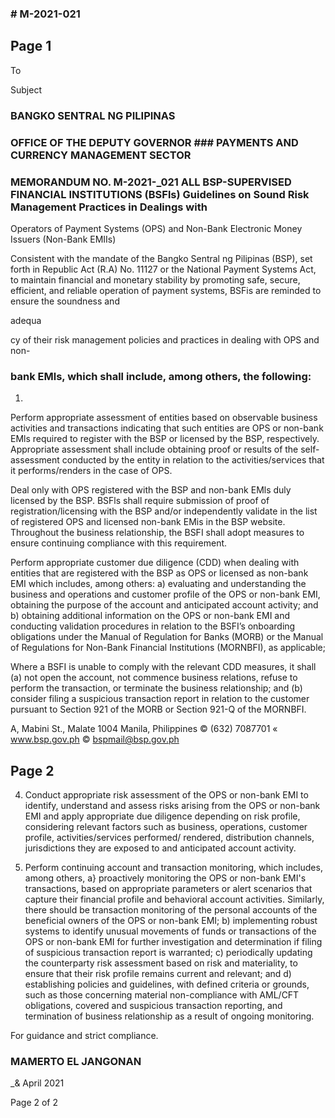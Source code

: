 ### # M-2021-021

## Page 1

To

Subject

### BANGKO SENTRAL NG PILIPINAS

### OFFICE OF THE DEPUTY GOVERNOR ### PAYMENTS AND CURRENCY MANAGEMENT SECTOR

### MEMORANDUM NO. M-2021-_021 ALL BSP-SUPERVISED FINANCIAL INSTITUTIONS (BSFls) Guidelines on Sound Risk Management Practices in Dealings with

Operators of Payment Systems (OPS) and Non-Bank Electronic Money Issuers (Non-Bank EMIIs)

Consistent with the mandate of the Bangko Sentral ng Pilipinas (BSP), set forth in Republic Act (R.A) No. 11127 or the National Payment Systems Act, to maintain financial and monetary stability by promoting safe, secure, efficient, and reliable operation of payment systems, BSFis are reminded to ensure the soundness and

adequa

cy of their risk management policies and practices in dealing with OPS and non-

### bank EMls, which shall include, among others, the following:

1.

Perform appropriate assessment of entities based on observable business activities and transactions indicating that such entities are OPS or non-bank EMls required to register with the BSP or licensed by the BSP, respectively. Appropriate assessment shall include obtaining proof or results of the self- assessment conducted by the entity in relation to the activities/services that it performs/renders in the case of OPS.

Deal only with OPS registered with the BSP and non-bank EMls duly licensed by the BSP. BSFls shall require submission of proof of registration/licensing with the BSP and/or independently validate in the list of registered OPS and licensed non-bank EMis in the BSP website. Throughout the business relationship, the BSFI shall adopt measures to ensure continuing compliance with this requirement.

Perform appropriate customer due diligence (CDD) when dealing with entities that are registered with the BSP as OPS or licensed as non-bank EMI which includes, among others: a) evaluating and understanding the business and operations and customer profile of the OPS or non-bank EMI, obtaining the purpose of the account and anticipated account activity; and b) obtaining additional information on the OPS or non-bank EMI and conducting validation procedures in relation to the BSFI’s onboarding obligations under the Manual of Regulation for Banks (MORB) or the Manual of Regulations for Non-Bank Financial Institutions (MORNBFI), as applicable;

Where a BSFI is unable to comply with the relevant CDD measures, it shall (a) not open the account, not commence business relations, refuse to perform the transaction, or terminate the business relationship; and (b) consider filing a suspicious transaction report in relation to the customer pursuant to Section 921 of the MORB or Section 921-Q of the MORNBFI.

A, Mabini St., Malate 1004 Manila, Philippines © (632) 7087701 « www.bsp.gov.ph © bspmail@bsp.gov.ph

## Page 2

4. Conduct appropriate risk assessment of the OPS or non-bank EMI to identify, understand and assess risks arising from the OPS or non-bank EMI and apply appropriate due diligence depending on risk profile, considering relevant factors such as business, operations, customer profile, activities/services performed/ rendered, distribution channels, jurisdictions they are exposed to and anticipated account activity.

5. Perform continuing account and transaction monitoring, which includes, among others, a} proactively monitoring the OPS or non-bank EMI's transactions, based on appropriate parameters or alert scenarios that capture their financial profile and behavioral account activities. Similarly, there should be transaction monitoring of the personal accounts of the beneficial owners of the OPS or non-bank EMI; b) implementing robust systems to identify unusual movements of funds or transactions of the OPS or non-bank EMI for further investigation and determination if filing of suspicious transaction report is warranted; c) periodically updating the counterparty risk assessment based on risk and materiality, to ensure that their risk profile remains current and relevant; and d) establishing policies and guidelines, with defined criteria or grounds, such as those concerning material non-compliance with AML/CFT obligations, covered and suspicious transaction reporting, and termination of business relationship as a result of ongoing monitoring.

For guidance and strict compliance.

### MAMERTO EL JANGONAN

_& April 2021

Page 2 of 2 